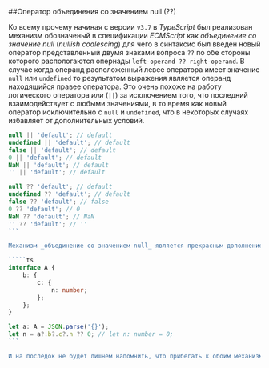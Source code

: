 ##Оператор объединения со значением null (??)

Ко всему прочему начиная с версии `v3.7` в _TypeScript_ был реализован механизм обозначеный в спецификации _ECMScript_ как _объединение со значение null_ (_nullish coalescing_) для чего в синтаксис был введен новый оператор представленный двумя знаками вопроса `??` по обе стороны которого распологаются опернады `left-operand ?? right-operand`. В случае когда операнд расположенный левее оператора имеет значение `null` или `undefined` то результатом выражения является операнд находящийся правее оператора. Это очень похоже на работу логического оператора _или_ (`||`) за исключением того, что последний взаимодействует с любыми значениями, в то время как новый оператор исключительно с `null` и `undefined`, что в некоторых случаях избавляет от дополнительных условий.

`````ts
null || 'default'; // default
undefined || 'default'; // default
false || 'default'; // default
0 || 'default'; // default
NaN || 'default'; // default
'' || 'default'; // default

null ?? 'default'; // default
undefined ?? 'default'; // default
false ?? 'default'; // false
0 ?? 'default'; // 0
NaN ?? 'default'; // NaN
'' ?? 'default'; // ''
```

Механизм _объединение со значением null_ является прекрасным дополнением другого такого механизма, как _опциональная последовательность_. В то время как второй механизм предотвращает исключения при операциях над ссылками имеющими значение `null` или отсутствующими вовсе `undefined`, первый предоставляет возможность задасть значение по умолчанию только при реальном его отсутствии.

`````ts
interface A {
    b: {
        c: {
            n: number;
        };
    };
}

let a: A = JSON.parse('{}');
let n = a?.b?.c?.n ?? 0; // let n: number = 0;
```

И на последок не будет лишнем напомнить, что прибегать к обоим механизмам стоит только вмсамых крайних случаях. В других же стоит позаботится о значениях по умолчанию.
